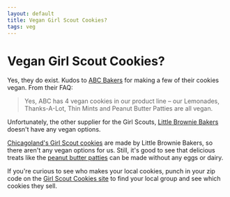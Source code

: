 ```yaml
---
layout: default
title: Vegan Girl Scout Cookies?
tags: veg
---
```

# Vegan Girl Scout Cookies?

Yes, they do exist. Kudos to [ABC Bakers](http://www.abcsmartcookies.com/america’s-best-cookies) for making a few of their cookies vegan. From their FAQ:

>Yes, ABC has 4 vegan cookies in our product line – our Lemonades, Thanks-A-Lot, Thin Mints and Peanut Butter Patties are all vegan.

Unfortunately, the other supplier for the Girl Scouts, [Little Brownie Bakers](http://littlebrowniebakers.com) doesn't have any vegan options.

[Chicagoland's Girl Scout cookies](http://www.girlscoutsgcnwi.org/our-cookies) are made by Little Brownie Bakers, so there aren't any vegan options for us. Still, it's good to see that delicious treats like the [peanut butter patties](http://www.abcsmartcookies.com/peanut-butter-patties) can be made without any eggs or dairy.

If you're curious to see who makes your local cookies, punch in your zip code on the [Girl Scout Cookies site](http://www.girlscouts.org/program/gs_cookies/how_to_buy.asp) to find your local group and see which cookies they sell.